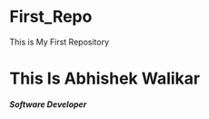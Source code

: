 # First_Repo
This is My First Repository
<h1>This Is Abhishek Walikar </h1>
<h5>Software Developer </h5>
